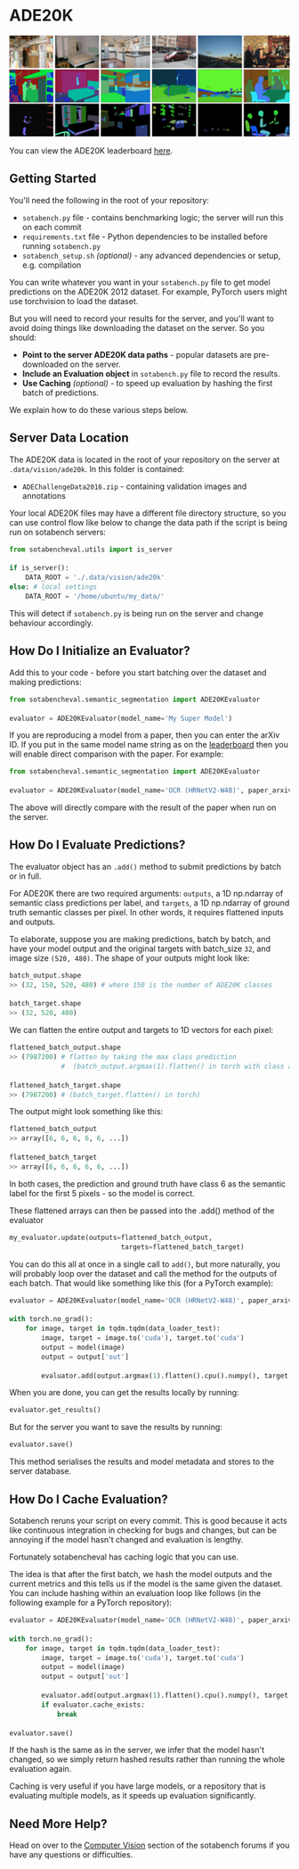 # ADE20K

![ADE20K Dataset Examples](img/ade20k.png)

You can view the ADE20K leaderboard [here](https://sotabench.com/benchmarks/semantic-segmentation-on-ade20k-val).

## Getting Started

You'll need the following in the root of your repository:

- `sotabench.py` file - contains benchmarking logic; the server will run this on each commit
- `requirements.txt` file - Python dependencies to be installed before running `sotabench.py`
- `sotabench_setup.sh` *(optional)* - any advanced dependencies or setup, e.g. compilation

You can write whatever you want in your `sotabench.py` file to get model predictions on the ADE20K 2012 dataset. For example,
PyTorch users might use torchvision to load the dataset.

But you will need to record your results for the server, and you'll want to avoid doing things like
downloading the dataset on the server. So you should:

- **Point to the server ADE20K data paths** - popular datasets are pre-downloaded on the server.
- **Include an Evaluation object** in `sotabench.py` file to record the results.
- **Use Caching** *(optional)* - to speed up evaluation by hashing the first batch of predictions.
 
We explain how to do these various steps below.
 
## Server Data Location 

The ADE20K data is located in the root of your repository on the server at `.data/vision/ade20k`. In this folder is contained:

- `ADEChallengeData2016.zip` - containing validation images and annotations

Your local ADE20K files may have a different file directory structure, so you
can use control flow like below to change the data path if the script is being
run on sotabench servers:

``` python
from sotabencheval.utils import is_server

if is_server():
    DATA_ROOT = './.data/vision/ade20k'
else: # local settings
    DATA_ROOT = '/home/ubuntu/my_data/'
```

This will detect if `sotabench.py` is being run on the server and change behaviour accordingly.

## How Do I Initialize an Evaluator?

Add this to your code - before you start batching over the dataset and making predictions:

``` python
from sotabencheval.semantic_segmentation import ADE20KEvaluator

evaluator = ADE20KEvaluator(model_name='My Super Model')
```  
       
If you are reproducing a model from a paper, then you can enter the arXiv ID. If you
put in the same model name string as on the [leaderboard](https://sotabench.com/benchmarks/semantic-segmentation-on-ade20k-val)
then you will enable direct comparison with the paper. For example:

``` python
from sotabencheval.semantic_segmentation import ADE20KEvaluator

evaluator = ADE20KEvaluator(model_name='OCR (HRNetV2-W48)', paper_arxiv_id='1909.11065')
``` 

The above will directly compare with the result of the paper when run on the server.

## How Do I Evaluate Predictions?

The evaluator object has an `.add()` method to submit predictions by batch or in full.

For ADE20K there are two required arguments: `outputs`, a 1D np.ndarray of semantic class predictions per label, 
and `targets`, a 1D np.ndarray of ground truth semantic classes per pixel. In other words, it requires flattened
inputs and outputs.

To elaborate, suppose you are making predictions, batch by batch, and have your model output 
and the original targets with batch_size `32`, and image size `(520, 480)`. The shape of your outputs might look like:

``` python
batch_output.shape
>> (32, 150, 520, 480) # where 150 is the number of ADE20K classes

batch_target.shape
>> (32, 520, 480)
```

We can flatten the entire output and targets to 1D vectors for each pixel:

``` python
flattened_batch_output.shape
>> (7987200) # flatten by taking the max class prediction
             #  (batch_output.argmax(1).flatten() in torch with class as second dimension)

flattened_batch_target.shape
>> (7987200) # (batch_target.flatten() in torch)
```

The output might look something like this:

``` python
flattened_batch_output
>> array([6, 6, 6, 6, 6, ...])

flattened_batch_target
>> array([6, 6, 6, 6, 6, ...])
```

In both cases, the prediction and ground truth have class 6 as the semantic label for the first 5
pixels - so the model is correct.

These flattened arrays can then be passed into the .add() method of the evaluator

``` python
my_evaluator.update(outputs=flattened_batch_output,
                            targets=flattened_batch_target)
```

You can do this all at once in a single call to `add()`, but more naturally, you will 
probably loop over the dataset and call the method for the outputs of each batch.
That would like something like this (for a PyTorch example):

``` python
evaluator = ADE20KEvaluator(model_name='OCR (HRNetV2-W48)', paper_arxiv_id='1909.11065')

with torch.no_grad():
    for image, target in tqdm.tqdm(data_loader_test):
        image, target = image.to('cuda'), target.to('cuda')
        output = model(image)
        output = output['out']
        
        evaluator.add(output.argmax(1).flatten().cpu().numpy(), target.flatten().cpu().numpy())
```

When you are done, you can get the results locally by running:

``` python
evaluator.get_results()
```

But for the server you want to save the results by running:

``` python
evaluator.save()
```

This method serialises the results and model metadata and stores to the server database.

## How Do I Cache Evaluation?
    
Sotabench reruns your script on every commit. This is good because it acts like 
continuous integration in checking for bugs and changes, but can be annoying
if the model hasn't changed and evaluation is lengthy. 

Fortunately sotabencheval has caching logic that you can use.

The idea is that after the first batch, we hash the model outputs and the
current metrics and this tells us if the model is the same given the dataset.
You can include hashing within an evaluation loop like follows (in the following
example for a PyTorch repository):

``` python
evaluator = ADE20KEvaluator(model_name='OCR (HRNetV2-W48)', paper_arxiv_id='1909.11065')

with torch.no_grad():
    for image, target in tqdm.tqdm(data_loader_test):
        image, target = image.to('cuda'), target.to('cuda')
        output = model(image)
        output = output['out']

        evaluator.add(output.argmax(1).flatten().cpu().numpy(), target.flatten().cpu().numpy())
        if evaluator.cache_exists:
            break

evaluator.save()
```

If the hash is the same as in the server, we infer that the model hasn't changed, so
we simply return hashed results rather than running the whole evaluation again.

Caching is very useful if you have large models, or a repository that is evaluating
multiple models, as it speeds up evaluation significantly.
    
## Need More Help?

Head on over to the [Computer Vision](https://forum.sotabench.com/c/cv) section of the sotabench
forums if you have any questions or difficulties.
